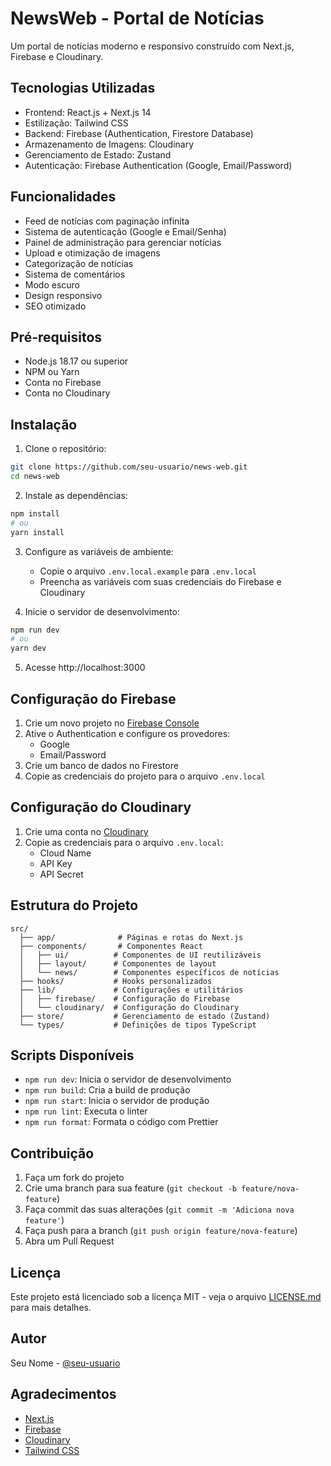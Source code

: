 # NewsWeb - Portal de Notícias

Um portal de notícias moderno e responsivo construído com Next.js, Firebase e Cloudinary.

## Tecnologias Utilizadas

- Frontend: React.js + Next.js 14
- Estilização: Tailwind CSS
- Backend: Firebase (Authentication, Firestore Database)
- Armazenamento de Imagens: Cloudinary
- Gerenciamento de Estado: Zustand
- Autenticação: Firebase Authentication (Google, Email/Password)

## Funcionalidades

- Feed de notícias com paginação infinita
- Sistema de autenticação (Google e Email/Senha)
- Painel de administração para gerenciar notícias
- Upload e otimização de imagens
- Categorização de notícias
- Sistema de comentários
- Modo escuro
- Design responsivo
- SEO otimizado

## Pré-requisitos

- Node.js 18.17 ou superior
- NPM ou Yarn
- Conta no Firebase
- Conta no Cloudinary

## Instalação

1. Clone o repositório:

```bash
git clone https://github.com/seu-usuario/news-web.git
cd news-web
```

2. Instale as dependências:

```bash
npm install
# ou
yarn install
```

3. Configure as variáveis de ambiente:

   - Copie o arquivo `.env.local.example` para `.env.local`
   - Preencha as variáveis com suas credenciais do Firebase e Cloudinary

4. Inicie o servidor de desenvolvimento:

```bash
npm run dev
# ou
yarn dev
```

5. Acesse http://localhost:3000

## Configuração do Firebase

1. Crie um novo projeto no [Firebase Console](https://console.firebase.google.com)
2. Ative o Authentication e configure os provedores:
   - Google
   - Email/Password
3. Crie um banco de dados no Firestore
4. Copie as credenciais do projeto para o arquivo `.env.local`

## Configuração do Cloudinary

1. Crie uma conta no [Cloudinary](https://cloudinary.com)
2. Copie as credenciais para o arquivo `.env.local`:
   - Cloud Name
   - API Key
   - API Secret

## Estrutura do Projeto

```
src/
  ├── app/              # Páginas e rotas do Next.js
  ├── components/       # Componentes React
  │   ├── ui/          # Componentes de UI reutilizáveis
  │   ├── layout/      # Componentes de layout
  │   └── news/        # Componentes específicos de notícias
  ├── hooks/           # Hooks personalizados
  ├── lib/             # Configurações e utilitários
  │   ├── firebase/    # Configuração do Firebase
  │   └── cloudinary/  # Configuração do Cloudinary
  ├── store/           # Gerenciamento de estado (Zustand)
  └── types/           # Definições de tipos TypeScript
```

## Scripts Disponíveis

- `npm run dev`: Inicia o servidor de desenvolvimento
- `npm run build`: Cria a build de produção
- `npm run start`: Inicia o servidor de produção
- `npm run lint`: Executa o linter
- `npm run format`: Formata o código com Prettier

## Contribuição

1. Faça um fork do projeto
2. Crie uma branch para sua feature (`git checkout -b feature/nova-feature`)
3. Faça commit das suas alterações (`git commit -m 'Adiciona nova feature'`)
4. Faça push para a branch (`git push origin feature/nova-feature`)
5. Abra um Pull Request

## Licença

Este projeto está licenciado sob a licença MIT - veja o arquivo [LICENSE.md](LICENSE.md) para mais detalhes.

## Autor

Seu Nome - [@seu-usuario](https://github.com/seu-usuario)

## Agradecimentos

- [Next.js](https://nextjs.org)
- [Firebase](https://firebase.google.com)
- [Cloudinary](https://cloudinary.com)
- [Tailwind CSS](https://tailwindcss.com)
